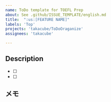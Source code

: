 ```yaml
---
name: ToDo template for TOEFL Prep
about: See .github/ISSUE_TEMPLATE/english.md
title:  ":us:[FEATURE NAME]"
labels: 'Top'
projects: 'takacube/ToDoOraganize'
assignees: 'takacube'

---
```


## Description

- [ ]
- [ ]

## メモ